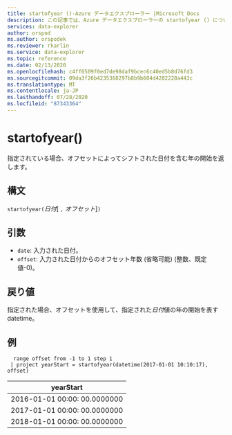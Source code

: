 ```yaml
---
title: startofyear ()-Azure データエクスプローラー |Microsoft Docs
description: この記事では、Azure データエクスプローラーの startofyear () について説明します。
services: data-explorer
author: orspod
ms.author: orspodek
ms.reviewer: rkarlin
ms.service: data-explorer
ms.topic: reference
ms.date: 02/13/2020
ms.openlocfilehash: c4ff0509f0ed7de98daf9bcec6c40ed5b8d76fd3
ms.sourcegitcommit: 09da3f26b4235368297b8b9b604d4282228a443c
ms.translationtype: MT
ms.contentlocale: ja-JP
ms.lasthandoff: 07/28/2020
ms.locfileid: "87343364"
---
```

# <a name="startofyear"></a>startofyear()

指定されている場合、オフセットによってシフトされた日付を含む年の開始を返します。

## <a name="syntax"></a>構文

`startofyear(`*日付*[ `,` *オフセット*]`)`

## <a name="arguments"></a>引数

* `date`: 入力された日付。
* `offset`: 入力された日付からのオフセット年数 (省略可能) (整数、既定値-0)。 

## <a name="returns"></a>戻り値

指定された場合、オフセットを使用して、指定された*日付*値の年の開始を表す datetime。

## <a name="example"></a>例

```kusto
  range offset from -1 to 1 step 1
 | project yearStart = startofyear(datetime(2017-01-01 10:10:17), offset) 
```

|yearStart|
|---|
|2016-01-01 00:00: 00.0000000|
|2017-01-01 00:00: 00.0000000|
|2018-01-01 00:00: 00.0000000|
